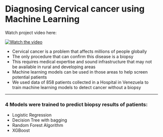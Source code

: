 # Diagnosing Cervical cancer using Machine Learning

Watch project video here:

[![Watch the video](https://drive.google.com/u/0/uc?id=1iOPt05nPLRgNdZHrmxFRdmpINg2sGtZH&export=download)](https://youtu.be/LEvAryBK_ew)

- Cervical cancer is a problem that affects millions of people globally
- The only procedure that can confirm this disease is a biopsy
- This requires medical expertise and sound infrastructure that may not be available in rural and developing areas
- Machine learning models can be used in those areas to help screen potential patients
- We used data of 858 patients collected in a Hospital in Venezuela to train machine learning models to detect cancer without a biopsy
---
### 4 Models were trained to predict biopsy results of patients:
- Logistic Regression
- Decision Tree with bagging
- Random Forest Algorithm
- XGBoost

